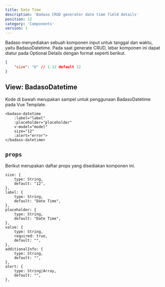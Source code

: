 ```yaml
---
title: Date Time
description: 'Badaso CRUD generator date time field details'
position: 12
category: 'Components'
version: 1
---
```


Badaso menyediakan sebuah komponen input untuk tanggal dan waktu, yaitu BadasoDatetime. Pada saat generate CRUD, lebar komponen ini dapat diatur pada Optional Details dengan format seperti berikut.

```JSON
{
    "size": "6" // 1-12 default 12
}
```

## View: BadasoDatetime

Kode di bawah merupakan sampel untuk penggunaan BadasoDatetime pada Vue Template.


```vue
<badaso-datetime
    :label="label"
    :placeholder="placeholder"
    v-model="model"
    size="12"
    :alert="error">
</badaso-datetime>
```

## `props`

Berikut merupakan daftar props yang disediakan komponen ini.

```
size: {
    type: String,
    default: "12",
},
label: {
    type: String,
    default: "Date Time",
},
placeholder: {
    type: String,
    default: "Date Time",
},
value: {
    type: String,
    required: true,
    default: "",
},
additionalInfo: {
    type: String,
    default: "",
},
alert: {
    type: String|Array,
    default: "",
},
```